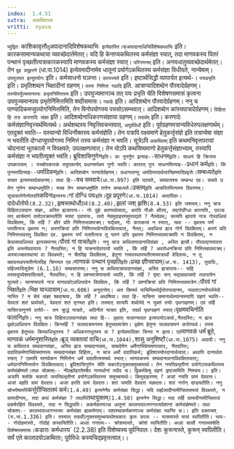 ```yaml
---
index:  1.4.51
sutra:  अकथितञ्च
vritti:  nyasa
---
```


`प्मुद्रित `काशिकावृत्तौ` तु `अपादानादिविशेषकथाभिः` इत्येवास्ति।फ्अपादानाधिभिर्विशेषकथाभिः` इति। कारकसामान्यकथाया व्यवच्छेदार्तमेतत्। यदि हि केनाप्यकथितस्य कर्मसंज्ञा स्यात्, तदा माणवकस्य पितरं पन्थानं पृच्छतीत्यत्राकारकस्यापि माणवकस्य कर्मसंज्ञा स्यात्। `परिगणनम्` इति। अनयधातुव्यवच्छेदार्थमेतत्। तेन `दुह प्रपूहरणे` (धा.पा.1014) इत्येवमादीनामेव धातूनां प्रयोगेऽकथितस्य कर्मसंज्ञा विधीयते, नान्येषाम्। `उपयुज्यत इत्युपयोगः` इति। कर्मसाधनो घञन्तः।
`उपयज्यते` इति। इष्टार्थसिद्धौ व्यापार्यत इत्यर्थ-। `पयःप्रभृति` इति। प्रभृतिशब्दन भिक्षादीनां ग्रहणम्। `तस्य निमित्तं गवादि` इति. आत्राप्यादिशब्देन पौरवादेर्ग्रहणम्। `तस्योपर्युज्यमानपयः प्रभृतनिमित्तस्य` इति। उपयुज्यमानञ्च तत् पयः प्रभृति चेति विशेषणसमासं कृत्वना उपयुज्यमानपयः प्रभृतेर्निमित्तमिति षष्ठीसमासः। `गवादेः` इति। आदिशब्देन पौरवादेर्ग्रहणम्। ननु च पाण्यादिकमप्युपयोगनिमित्तमिति, तेन विनोपयोगस्य पयसोऽसम्भवात्। आदिशब्देन कांस्यपात्रादेर्ग्रहणम्। `विहिता हि तत्र करणादि संज्ञा` इति। आदिशब्देनाधिकरणसंज्ञाया ग्रहणम्। `तदर्थम्` इति। करणादेः कर्मसंज्ञानिवृत्त्यर्थमित्यर्थः। अर्थशब्दस्य निवृत्तिवचन्तवात्. `अपूर्वविधौ` इति। पूर्वग्रहणमत्रान्यविधेरुपलक्षणार्थम्। एतदुक्तं भवति-- यस्यान्यो विधिर्नोक्तस्य कर्मसंज्ञेति। तेन यत्रापि वक्ष्यमाणे हेतुकर्त्तृसंज्ञे इति तत्राप्येषा संज्ञा न
भवतीति दोग्धाप्युपयोगस्य निमित्तं तस्य कर्मसंज्ञा न भवति। सूत्रेऽपि `अकथितम्` इति कथमनिवृत्तपरायां चोदनायां भूतकालो न विवक्ष्यते; उपलक्षणत्वात्। तेन योऽपि कथयिष्यमाणो हेतुकर्त्तृसंज्ञाभ्याम्, तस्यापि कर्मसंज्ञा न भवतीत्युक्तं भवति।
ब्रुविशासिगुणेन` इति। कः पुनर्गुण इत्याह-- `साधनम्` इति। साधनं हि क्रियया उपकारकम् । यच्चोपकारकं तदुपकार्यम् प्रधानमपेक्ष्य गुणो भवति। कतरत् पुनः साधनमित्याह-- `प्रधानं कर्म` इति। किं पुनस्तदित्याह-- `धर्मादिकम्` इति। आदिशब्देन पत्त्यादेर्ग्रहणम्। प्रधानत्वन्तु धर्मादेस्तदर्थत्वाच्छिष्यादिप्रवृत्तेः। `सम्बध्यते` इति सचत इत्यस्यार्थकथनम्। तथा हि-- `षच समवाये` (धा.पा.997) इति पठ्यते, समवायश्च सम्बन्ध एव। सचते उ तेन गुणेन सम्बन्धमुपैति। यच्च तेन सम्बन्धमुषैति तत्तेन सम्बध्यते। `उक्तम्` इति आचरितमित्यस्य विवरणम्। सूत्राकारेणेत्येतदपि `कविना` इत्यस्य।
`गां दोग्धि पयः` इति। `दुह प्रपूरणे` (धा.पा.1014) आदादिकः। `दादेर्धातोर्घः` (8.2.32), `झषस्तथोर्धोऽधः` (8.2.40), `झलां जश् झशि` (8.4.53) इति जश्त्वम्। ननु चात्र विहिताऽपादान संज्ञा, अस्ति ह्यत्रापायः-- गोः दुहेः क्षरणार्थत्वात्, क्षरति गौओः क्षीरम्, तद्गोर्दोग्धा क्षारयति, एवञ्च तत् क्षार्यमाणं ततोऽपक्रामतीति स्पष्ट एवापायः, ततो नेदमुदाहरणमुपपद्यते ? नैतदेवम्; सत्यपि ह्यपाये नात्र गोरवधित्वं विवक्षितम्, किं तर्हि ? क्षीरं प्रति निमित्तभावमात्रम्। यद्येवम्, गोः कारकत्वं न स्यात्, यथा -- वृक्षस्य पर्णं पततीत्यत्र वृक्षस्य न; क्षरणक्रियां प्रति निमित्तभावेनाविवक्षितत्वात्, नैतत्; अवधित्वं ह्यत्र गोर्न विवक्षितम्। क्षरणं प्रति निमित्तभावस्तु विवक्षित एव. वृक्षस्य पर्णं पततीत्यत्र तु पतनं प्रति वृक्षस्य निमित्तभावमात्रमपि न विवक्षितम्, न केवलमवधिभाव इत्यसमानम्। `पौरवं गां याचते` इति। ननु चात्र कथितापादानादिसंज्ञा , अस्ति ह्यसौ। पौरवाद्गामादत्त इति अस्त्येववापायः ? नैतदस्ति; न हि याचनादेवापायो भवति , किं तर्हि ? अवरोधनक्रियां प्रति निमित्तबावमात्रम्। अस्याञ्चावस्थायां वा विवक्ष्यते; न चैतदिह विवक्षितम्, हेतुना गामवस्थापयतीत्ययमत्रार्थो वेदितव्यः, न तु क्वावस्थापयतीत्येतदिह चिन्त्यत एव। `माणवकं पन्थानं पृच्छति` इति। `प्रच्छ ज्ञीप्सायाम्` (धा.पा. 1413), तुदादिः, ग्रहिज्यादिसूत्रेण (6.1.16) सम्प्रसारणम्। ननु च कथितात्रापादानसंज्ञा, अस्ति ह्यत्रापायः-- सहि तस्मादुपदेशमादित्सते, नैतदस्ति; न हि प्रश्नमात्रेणापायो भवति, किं तर्हि ? पृष्टः सन् यद्यसावाचष्टे तदापायेन युज्यते। सत्यप्यपाये नात्र माणवकोऽवधिभावेन विवक्षितः, किं तर्हि ? प्रश्नक्रियां प्रति निमित्तभावमात्रेण।
`पौरवं गां भिक्षते` इति। `भिक्ष याच्ञायाम्` (धा.पा.606) अनुदात्तेत्। अत किमर्थ याचिभिक्ष्योर्द्वयोरुपादानम्, यावताऽनयोरर्थभेदो नास्ति ? न चेयं संज्ञा श्बदाश्रया, किं तर्हि ? अथश्रिया। तथा हि- याचिना समानार्थस्यान्यस्यापि ग्रहणं भवति-- देवदत्तं शतं प्रार्थयते, देवदत्तं शतं मृगयत इति। तस्मात् सत्यपि शब्देभेदे न युक्तं तयोः पृथग्ग्रहणम्। एवं तर्हि याचिरत्रानुनये वर्त्तते-- तन क्रुद्धं याचते, अविनीतं याचत इति, तदर्थं पृथग्ग्रहणं स्यात्।
`वृक्षमवचिनोति फलानि` इति। ननु चात्र विहिताऽपादानसंज्ञा तथा हि-- वृक्षात् फलान्यादत इत्यपायोऽत्रार्थः,नैतदस्ति; न ह्यत्र वृक्षोऽवधित्वन विवक्षितः। किन्तर्हि ? फलावचयनस्य हेतुभावमात्रेण। वृक्षेण हेतुना फलावचयनं करोत्यर्थः। तस्य वृक्षस्य हेतुभावः किमवधिभूतस्य ? अधिकरणभूतस्य वा ? इत्येवमादिका चिन्ता न कृता।
एवं `माणवकं धर्मं ब्रूते, माणवकं धर्ममनुशास्ति` इति। `ब्रूञ् व्यक्तायां वाचि` (धा.पा.1044), `शासु अनुशिष्टौ` (धा.पा.1075) अदादी। ननु च कथितात्र सम्प्रदानसंज्ञा, अस्ति ह्यत्र सम्प्रदानत्वम्, सम्प्रदेयेन धर्मेणाभिप्रेयमाणत्वात्, नैतदस्ति; ददातिकर्मणाभिप्रेयमाणस्य सम्प्रदानसंज्ञा विहिता, न चात्र धर्मो ददातिकर्म; ब्रुविशास्योरदानार्थत्वात्। अथापि दानार्थता स्यात् ? एवमपि माणवेकन निमित्तेन धर्मं ददातीत्ययमर्थः स्यात्। माणवकस्य सम्प्रदानत्वनाविवक्षितत्वात्; धर्मदाननिमित्तत्वेन विवक्षितत्वात्।
ब्रुविशासिगुणेन चेति चकारोऽनुक्तसमुच्चयार्थः। तेन नयतिप्रभृतीनां प्रयोगेऽप्यकथितस्य कर्मसंज्ञेष्यते।तथा चोक्तम्--
नीवह्योहरतेश्चैव गत्यर्थानां तथैव च।
द्विकर्मकेषु ग्रहणं द्रष्टव्यमिति निश्चयः।। इति।
अत्रापि श्लोके चकारो जयतिप्रभृतीनां प्रयोगेऽकथितस्य समुच्चयार्थः।
किमुदाहरणम् ? अजां नयति ग्रामं देवदत्तः। अजां वहति ग्रामं देवदत्तः। अजां हरति ग्रामं देवदत्तः। शतं जयति देवदत्तं यज्ञदत्तः। शतं गर्गान् दण़्डयतीति। ननु चोभयेषामपि `कर्त्तुरीप्सिततमं कर्म` (1.4.49) इत्यनेनैव कर्मसंज्ञा सिद्धा। यदि तर्ह्यजादीनामीप्सिततमत्वं विवक्ष्यते, न ग्रामादीनाम्, तदा कथं कर्मसंज्ञा ? तथापि `तथायुक्तम्` (1.4.50) इत्यनेन सिद्धा। यदा तर्हि ग्रामादीनामीप्सितत्वं प्रकर्षरहितं विवक्ष्यते, तदा न सिद्ध्यति। अकर्मकाणाञ्च धातूनां कालभावाध्नगन्तव्यदेशानां कर्मसंज्ञेष्यते। तथा चोक्तम्--
कालभावाध्वगन्तव्याः कर्मसंज्ञा ह्यकर्मणाम्।
दशाश्चाकर्मकाणाञ्च कर्मसंज्ञा भवन्ति च।।
इति वक्तव्यम् (म.भा.1.336) इति।
तस्मात् तदर्थोऽनुक्तसमुच्चयार्थश्चकारः कृतः कालः -- मासमास्ते मासं स्वपितीति। भावः-- गोदोहमास्ते, गोदोहं कस्वपितीति। अध्वा गन्तव्यः-- क्रोशमास्ते,
क्रोशं स्वपितीति। अध्वा चासौ गन्तव्यश्चेति विशेषमसमासः। `कडाराः कर्मधारय` (2.2.38) इति विशेष्यस्य पूर्वनिपातः। देशः कुरूनास्ते, कुरून् स्वपितीति। सर्वं एते कालादयोऽकथिताः; पूर्वविधेः कस्यचिद्प्रवृत्तत्वात्।।

